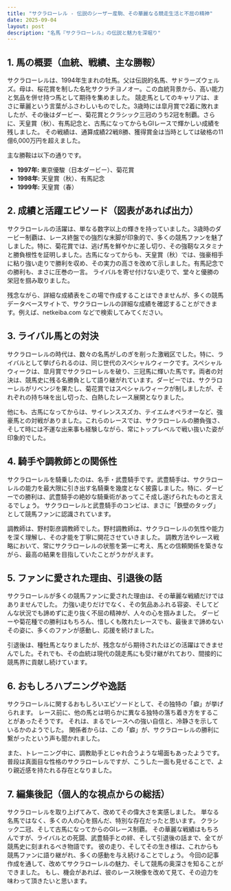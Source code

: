 ```yaml
---
title: "サクラローレル - 伝説のシーザー産駒、その華麗なる競走生活と不屈の精神"
date: 2025-09-04
layout: post
description: "名馬『サクラローレル』の伝説と魅力を深堀り"
---
```


## 1. 馬の概要（血統、戦績、主な勝鞍）

サクラローレルは、1994年生まれの牡馬。父は伝説的名馬、サドラーズウェルズ。母は、桜花賞を制した名牝サクラチヨノオー。この血統背景から、高い能力と気品を併せ持つ馬として期待を集めました。  競走馬としてのキャリアは、まさに華麗という言葉がふさわしいものでした。3歳時には皐月賞で2着に敗れましたが、その後はダービー、菊花賞とクラシック三冠のうち2冠を制覇。さらに、天皇賞（秋）、有馬記念と、古馬になってからもGIレースで輝かしい成績を残しました。  その戦績は、通算成績22戦8勝、獲得賞金は当時としては破格の11億6,000万円を超えました。

主な勝鞍は以下の通りです。

* **1997年:** 東京優駿（日本ダービー）、菊花賞
* **1998年:** 天皇賞（秋）、有馬記念
* **1999年:** 天皇賞（春）


## 2. 成績と活躍エピソード（図表があれば出力）

サクラローレルの活躍は、単なる数字以上の輝きを持っていました。3歳時のダービー制覇は、レース終盤での強烈な末脚が印象的で、多くの競馬ファンを魅了しました。特に、菊花賞では、逃げ馬を鮮やかに差し切り、その強靭なスタミナと勝負根性を証明しました。古馬になってからも、天皇賞（秋）では、強豪相手に粘り強い走りで勝利を収め、その実力の高さを改めて示しました。有馬記念での勝利も、まさに圧巻の一言。  ライバルを寄せ付けない走りで、堂々と優勝の栄冠を掴み取りました。

残念ながら、詳細な成績表をこの場で作成することはできませんが、多くの競馬データベースサイトで、サクラローレルの詳細な成績を確認することができます。例えば、netkeiba.com などで検索してみてください。


## 3. ライバル馬との対決

サクラローレルの時代は、数々の名馬がしのぎを削った激戦区でした。特に、ライバルとして挙げられるのは、同じ世代のスペシャルウィークです。スペシャルウィークは、皐月賞でサクラローレルを破り、三冠馬に輝いた馬です。両者の対決は、競馬史に残る名勝負として語り継がれています。ダービーでは、サクラローレルがリベンジを果たし、菊花賞ではスペシャルウィークが制しましたが、それぞれの持ち味を出し切った、白熱したレース展開となりました。

他にも、古馬になってからは、サイレンススズカ、テイエムオペラオーなど、強豪馬との対戦がありました。これらのレースでは、サクラローレルの勝負強さ、そして時には不運な出来事も経験しながら、常にトップレベルで戦い抜いた姿が印象的でした。


## 4. 騎手や調教師との関係性

サクラローレルを騎乗したのは、名手・武豊騎手です。武豊騎手は、サクラローレルの能力を最大限に引き出す名騎乗を幾度となく披露しました。特に、ダービーでの勝利は、武豊騎手の絶妙な騎乗術があってこそ成し遂げられたものと言えるでしょう。  サクラローレルと武豊騎手のコンビは、まさに「鉄壁のタッグ」として競馬ファンに認識されています。

調教師は、野村彰彦調教師でした。野村調教師は、サクラローレルの気性や能力を深く理解し、その才能を丁寧に開花させていきました。  調教方法やレース戦略において、常にサクラローレルの状態を第一に考え、馬との信頼関係を築きながら、最高の結果を目指していたことがうかがえます。


## 5. ファンに愛された理由、引退後の話

サクラローレルが多くの競馬ファンに愛された理由は、その華麗な戦績だけではありませんでした。  力強い走りだけでなく、その気品あふれる容姿、そしてどんな状況でも諦めずに走り抜く不屈の精神が、人々の心を掴みました。  ダービーや菊花種での勝利はもちろん、惜しくも敗れたレースでも、最後まで諦めないその姿に、多くのファンが感動し、応援を続けました。

引退後は、種牡馬となりましたが、残念ながら期待されたほどの活躍はできませんでした。それでも、その血統は現代の競走馬にも受け継がれており、間接的に競馬界に貢献し続けています。


## 6. おもしろハプニングや逸話

サクラローレルに関するおもしろいエピソードとして、その独特の「癖」が挙げられます。  レース前に、他の馬とは明らかに異なる独特の落ち着き方をすることがあったそうです。  それは、まるでレースへの強い自信と、冷静さを示しているかのようでした。  関係者からは、この「癖」が、サクラローレルの勝利に繋がったという声も聞かれました。

また、トレーニング中に、調教助手とじゃれ合うような場面もあったようです。  普段は真面目な性格のサクラローレルですが、こうした一面も見せることで、より親近感を持たれる存在となりました。


## 7. 編集後記（個人的な視点からの総括）

サクラローレルを取り上げてみて、改めてその偉大さを実感しました。  単なる名馬ではなく、多くの人の心を掴んだ、特別な存在だったと思います。  クラシック二冠、そして古馬になってからのGIレース制覇。  その華麗な戦績はもちろんですが、ライバルとの死闘、武豊騎手との絆、そして引退後の話まで、全てが競馬史に刻まれるべき物語です。  彼の走り、そしてその生き様は、これからも競馬ファンに語り継がれ、多くの感動を与え続けることでしょう。  今回の記事作成を通して、改めてサクラローレルの魅力、そして競馬の奥深さを知ることができました。  もし、機会があれば、彼のレース映像を改めて見て、その迫力を味わって頂きたいと思います。
